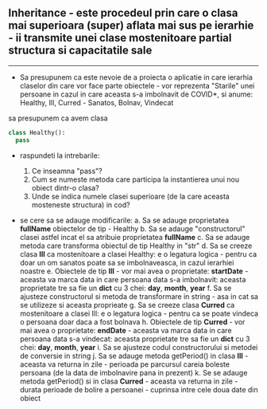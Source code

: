 ## Inheritance - este procedeul prin care o clasa mai superioara (super) aflata mai sus pe ierarhie - ii transmite unei clase mostenitoare partial structura si capacitatile sale

---

* Sa presupunem ca este nevoie de a proiecta o aplicatie in care ierarhia claselor din care vor face parte obiectele - vor reprezenta "Starile" unei persoane in cazul in care aceasta s-a imbolnavit de COVID*, si anume: Healthy, Ill, Curred - Sanatos, Bolnav, Vindecat

sa presupunem ca avem clasa 

```python
class Healthy():
  pass
```

* raspundeti la intrebarile:
  1. Ce inseamna "pass"?
  2. Cum se numeste metoda care participa la instantierea unui nou obiect dintr-o clasa?
  3. Unde se indica numele clasei superioare (de la care aceasta mosteneste structura) in cod?
  
* se cere sa se adauge modificarile:
  a. Sa se adauge proprietatea **fullName** obiectelor de tip - Healthy
  b. Sa se adauge "constructorul" clasei astfel incat el sa atribuie proprietatea **fullName**
  c. Sa se adauge metoda care transforma obiectul de tip Healthy in "str"
  d. Sa se creeze clasa **Ill** ca mostenitoare a clasei Healthy: e o legatura logica - pentru ca doar un om sanatos poate sa se imbolnaveasca, in cazul ierarhiei noastre
  e. Obiectele de tip **Ill** - vor mai avea o proprietate: **startDate** - aceasta va marca data in care persoana data s-a imbolnavit: aceasta proprietate tre sa fie un **dict** cu 3 chei: **day**, **month**, **year**
  f. Sa se ajusteze constructorul si metoda de transformare in string - asa in cat sa se utilizeze si aceasta proprieate
  g. Sa se creeze clasa **Curred** ca mostenitoare a clasei Ill: e o legatura logica - pentru ca se poate vindeca o persoana doar daca a fost bolnava
  h. Obiectele de tip **Curred** - vor mai avea o proprietate: **endDate** - aceasta va marca data in care persoana data s-a vindecat: aceasta proprietate tre sa fie un **dict** cu 3 chei: **day**, **month**, **year**
  i. Sa se ajusteze codul constructorului si metodei de conversie in string
  j. Sa se adauge metoda getPeriod() in clasa **Ill** - aceasta va returna in zile - perioada pe parcursul careia boleste persoana (de la data de imbolnavire pana in prezent) 
  k. Se se adauge metoda getPeriod() si in clasa **Curred** - aceasta va returna in zile - durata perioade de bolire a persoanei - cuprinsa intre cele doua date din obiect
  

